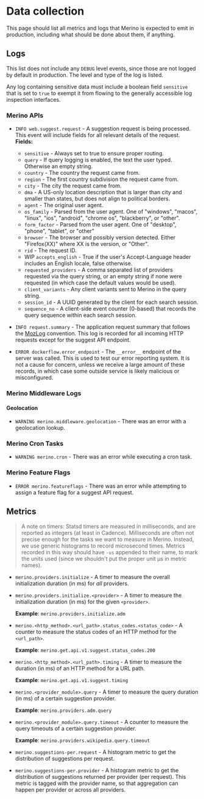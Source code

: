 # Data collection

This page should list all metrics and logs that Merino is expected to emit in
production, including what should be done about them, if anything.

## Logs

This list does not include any `DEBUG` level events, since those are not logged
by default in production. The level and type of the log is listed.

Any log containing sensitive data must include a boolean field `sensitive`
that is set to `true` to exempt it from flowing to the generally accessible
log inspection interfaces.

### Merino APIs

- `INFO web.suggest.request` - A suggestion request is being processed. This
  event will include fields for all relevant details of the request. **Fields:**

  - `sensitive` - Always set to true to ensure proper routing.
  - `query` - If query logging is enabled, the text the user typed. Otherwise an
    empty string.
  - `country` - The country the request came from.
  - `region` - The first country subdivision the request came from.
  - `city` - The city the request came from.
  - `dma` - A US-only location description that is larger than city and smaller
    than states, but does not align to political borders.
  - `agent` - The original user agent.
  - `os_family` - Parsed from the user agent. One of "windows", "macos",
    "linux", "ios", "android", "chrome os", "blackberry", or "other".
  - `form_factor` - Parsed from the user agent. One of "desktop", "phone",
    "tablet", or "other"
  - `browser` - The browser and possibly version detected. Either "Firefox(XX)"
    where XX is the version, or "Other".
  - `rid` - The request ID.
  - WIP `accepts_english` - True if the user's Accept-Language header includes an
    English locale, false otherwise.
  - `requested_providers` - A comma separated list of providers requested via
    the query string, or an empty string if none were requested (in which case
    the default values would be used).
  - `client_variants` - Any client variants sent to Merino in the query string.
  - `session_id` - A UUID generated by the client for each search session.
  - `sequence_no` -  A client-side event counter (0-based) that records the query
    sequence within each search session.

- `INFO request.summary` - The application request summary that follows the [MozLog][]
  convention. This log is recorded for all incoming HTTP requests except for the
  suggest API endpoint.

[Mozlog]: https://wiki.mozilla.org/Firefox/Services/Logging

- `ERROR dockerflow.error_endpoint` - The `__error__` endpoint of the server was
  called. This is used to test our error reporting system. It is not a cause for
  concern, unless we receive a large amount of these records, in which case some
  outside service is likely malicious or misconfigured.

### Merino Middleware Logs

#### Geolocation

- `WARNING merino.middleware.geolocation` - There was an error with a geolocation lookup.

### Merino Cron Tasks

- `WARNING merino.cron` - There was an error while executing a cron task.

### Merino Feature Flags

- `ERROR merino.featureflags` - There was an error while attempting to assign a
  feature flag for a suggest API request.

## Metrics

> A note on timers: Statsd timers are measured in milliseconds, and are reported
> as integers (at least in Cadence). Milliseconds are often not precise enough
> for the tasks we want to measure in Merino. Instead, we use generic histograms
> to record microsecond times. Metrics recorded in this way should have `-us`
> appended to their name, to mark the units used (since we shouldn't put the
> proper unit μs in metric names).

- `merino.providers.initialize` - A timer to measure the overall initialization
  duration (in ms) for _all_ providers.

- `merino.providers.initialize.<provider>` - A timer to measure the initialization
  duration (in ms) for the given `<provider>`.

  **Example**:
  `merino.providers.initialize.adm`

- `merino.<http_method>.<url_path>.status_codes.<status_code>` - A counter to measure
  the status codes of an HTTP method for the `<url_path>`.

  **Example**:
  `merino.get.api.v1.suggest.status_codes.200`

- `merino.<http_method>.<url_path>.timing` - A timer to measure the duration (in ms)
  of an HTTP method for a URL path.

  **Example**:
  `merino.get.api.v1.suggest.timing`

- `merino.<provider_module>.query` - A timer to measure the query duration (in ms) of
  a certain suggestion provider.

  **Example**:
  `merino.providers.adm.query`

- `merino.<provider_module>.query.timeout` - A counter to measure the query timeouts of
  a certain suggestion provider.

  **Example**:
  `merino.providers.wikipedia.query.timeout`

- `merino.suggestions-per.request` - A histogram metric to get the distribution of
  suggestions per request.

- `merino.suggestions-per.provider` - A histogram metric to get the distribution of
  suggestions returned per provider (per request).
  This metric is tagged with the provider name, so that aggregation can happen 
  per provider or across all providers.
